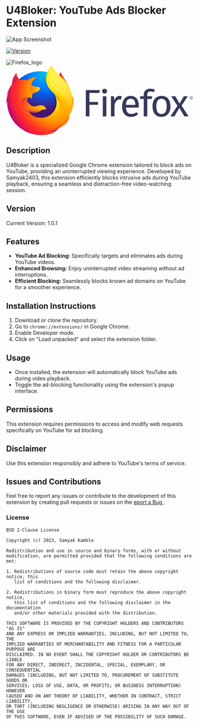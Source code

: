 # U4Bloker: YouTube Ads Blocker Extension

![App Screenshot](https://github.com/samyak2403/U4BlokerOrg/assets/126759819/eb7de808-3654-465b-8f6d-f37c749e79c6)

[![Version](https://img.shields.io/badge/version-1.0.1-blue.svg)](https://github.com/samyak2403/U4BlokerOrg)


![Firefox_logo](https://github.com/samyak2403/U4Blokerx/assets/126759819/d2b47c1a-d5e2-403b-af70-ec2881bd8489)<svg xmlns="http://www.w3.org/2000/svg" xmlns:xlink="http://www.w3.org/1999/xlink" viewBox="0 0 1023.49 381.79"><defs><radialGradient id="radial-gradient" cx="-15255.97" cy="8846.13" fx="-15267.120408988836" r="174.94" gradientTransform="matrix(0.76, 0.03, 0.05, -1.12, 11535.88, 10522.65)" gradientUnits="userSpaceOnUse"><stop offset="0.1" stop-color="#ffea00"/><stop offset="0.17" stop-color="#ffde00"/><stop offset="0.28" stop-color="#ffbf00"/><stop offset="0.43" stop-color="#ff8e00"/><stop offset="0.77" stop-color="#ff272d"/><stop offset="0.87" stop-color="#e0255a"/><stop offset="0.95" stop-color="#cc2477"/><stop offset="1" stop-color="#c42482"/></radialGradient><radialGradient id="radial-gradient-2" cx="-7884.44" cy="8442.2" r="306.99" gradientTransform="matrix(1.23, 0, 0, -1.23, 9918.06, 10417.47)" gradientUnits="userSpaceOnUse"><stop offset="0" stop-color="#00ccda"/><stop offset="0.22" stop-color="#0083ff"/><stop offset="0.26" stop-color="#007af9"/><stop offset="0.33" stop-color="#0060e8"/><stop offset="0.33" stop-color="#005fe7"/><stop offset="0.44" stop-color="#2639ad"/><stop offset="0.52" stop-color="#401e84"/><stop offset="0.57" stop-color="#4a1475"/></radialGradient><linearGradient id="linear-gradient" x1="209.78" y1="101.08" x2="135.5" y2="344.05" gradientTransform="matrix(1, 0, 0, -1, 0, 384)" gradientUnits="userSpaceOnUse"><stop offset="0" stop-color="#000f43" stop-opacity="0.4"/><stop offset="0.48" stop-color="#001962" stop-opacity="0.17"/><stop offset="1" stop-color="#002079" stop-opacity="0"/></linearGradient><radialGradient id="radial-gradient-3" cx="-8792.46" cy="7205.23" r="103.55" gradientTransform="matrix(1.22, 0.12, 0.12, -1.22, 10221.27, 10107.74)" gradientUnits="userSpaceOnUse"><stop offset="0" stop-color="#ffea00"/><stop offset="0.5" stop-color="#ff272d"/><stop offset="1" stop-color="#c42482"/></radialGradient><radialGradient id="radial-gradient-4" cx="-8801.82" cy="7304.52" r="172.92" gradientTransform="matrix(1.22, 0.12, 0.12, -1.22, 10221.27, 10107.74)" gradientUnits="userSpaceOnUse"><stop offset="0" stop-color="#ffe900"/><stop offset="0.16" stop-color="#ffaf0e"/><stop offset="0.32" stop-color="#ff7a1b"/><stop offset="0.47" stop-color="#ff4e26"/><stop offset="0.62" stop-color="#ff2c2e"/><stop offset="0.76" stop-color="#ff1434"/><stop offset="0.89" stop-color="#ff0538"/><stop offset="1" stop-color="#ff0039"/></radialGradient><radialGradient id="radial-gradient-5" cx="-8777.37" cy="7144.23" r="158.67" gradientTransform="matrix(1.22, 0.12, 0.12, -1.22, 10221.27, 10107.74)" gradientUnits="userSpaceOnUse"><stop offset="0" stop-color="#ff272d"/><stop offset="0.5" stop-color="#c42482"/><stop offset="0.99" stop-color="#620700"/></radialGradient><radialGradient id="radial-gradient-6" cx="277.49" cy="231.11" fx="288.34347563993333" r="303.48" gradientTransform="matrix(1, 0, 0, -1, 0, 384)" gradientUnits="userSpaceOnUse"><stop offset="0.16" stop-color="#ffea00"/><stop offset="0.23" stop-color="#ffde00"/><stop offset="0.37" stop-color="#ffbf00"/><stop offset="0.54" stop-color="#ff8e00"/><stop offset="0.76" stop-color="#ff272d"/><stop offset="0.8" stop-color="#f92433"/><stop offset="0.84" stop-color="#e91c45"/><stop offset="0.89" stop-color="#cf0e62"/><stop offset="0.94" stop-color="#b5007f"/></radialGradient><radialGradient id="radial-gradient-7" cx="260.09" cy="371.86" r="345.87" gradientTransform="matrix(1, 0, 0, -1, 0, 384)" gradientUnits="userSpaceOnUse"><stop offset="0.28" stop-color="#ffea00"/><stop offset="0.4" stop-color="#fd0"/><stop offset="0.63" stop-color="#ffba00"/><stop offset="0.86" stop-color="#ff9100"/><stop offset="0.93" stop-color="#ff6711"/><stop offset="0.99" stop-color="#ff4a1d"/></radialGradient><linearGradient id="linear-gradient-2" x1="-9059.76" y1="7275.74" x2="-8940.63" y2="7306.1" gradientTransform="matrix(1.22, 0.12, 0.12, -1.22, 10221.27, 10107.74)" gradientUnits="userSpaceOnUse"><stop offset="0" stop-color="#c42482" stop-opacity="0.5"/><stop offset="0.47" stop-color="#ff272d" stop-opacity="0.5"/><stop offset="0.49" stop-color="#ff2c2c" stop-opacity="0.51"/><stop offset="0.68" stop-color="#ff7a1a" stop-opacity="0.72"/><stop offset="0.83" stop-color="#ffb20d" stop-opacity="0.87"/><stop offset="0.94" stop-color="#ffd605" stop-opacity="0.96"/><stop offset="1" stop-color="#ffe302"/></linearGradient><linearGradient id="linear-gradient-3" x1="129.91" y1="1613.65" x2="108.74" y2="1667.91" gradientTransform="matrix(0.99, 0.1, 0.1, -0.99, -232.8, 1690.84)" gradientUnits="userSpaceOnUse"><stop offset="0" stop-color="#891551" stop-opacity="0.6"/><stop offset="1" stop-color="#c42482" stop-opacity="0"/></linearGradient><linearGradient id="linear-gradient-4" x1="-156.48" y1="-66.73" x2="-119.96" y2="-108.2" gradientTransform="matrix(0.99, 0.1, 0.1, -0.99, 246.33, 130.43)" gradientUnits="userSpaceOnUse"><stop offset="0.01" stop-color="#891551" stop-opacity="0.5"/><stop offset="0.48" stop-color="#ff272d" stop-opacity="0.5"/><stop offset="1" stop-color="#ff272d" stop-opacity="0"/></linearGradient><linearGradient id="linear-gradient-5" x1="-86.15" y1="-137.49" x2="-86.12" y2="-108.48" gradientTransform="matrix(0.99, 0.1, 0.1, -0.99, 246.33, 130.43)" gradientUnits="userSpaceOnUse"><stop offset="0" stop-color="#c42482"/><stop offset="0.08" stop-color="#c42482" stop-opacity="0.81"/><stop offset="0.21" stop-color="#c42482" stop-opacity="0.57"/><stop offset="0.33" stop-color="#c42482" stop-opacity="0.36"/><stop offset="0.45" stop-color="#c42482" stop-opacity="0.2"/><stop offset="0.56" stop-color="#c42482" stop-opacity="0.09"/><stop offset="0.67" stop-color="#c42482" stop-opacity="0.02"/><stop offset="0.77" stop-color="#c42482" stop-opacity="0"/></linearGradient><linearGradient id="linear-gradient-6" x1="240.77" y1="370" x2="359.36" y2="104.8" gradientTransform="matrix(1, 0, 0, -1, 0, 384)" gradientUnits="userSpaceOnUse"><stop offset="0" stop-color="#fff14f"/><stop offset="0.27" stop-color="#ffee4c"/><stop offset="0.45" stop-color="#ffe643"/><stop offset="0.61" stop-color="#ffd834"/><stop offset="0.76" stop-color="#ffc41e"/><stop offset="0.89" stop-color="#ffab02"/><stop offset="0.9" stop-color="#ffa900"/><stop offset="0.95" stop-color="#ffa000"/><stop offset="1" stop-color="#ff9100"/></linearGradient><linearGradient id="linear-gradient-7" x1="264.18" y1="217.47" x2="208" y2="66.64" gradientTransform="matrix(1, 0, 0, -1, 0, 384)" gradientUnits="userSpaceOnUse"><stop offset="0" stop-color="#ff8e00"/><stop offset="0.04" stop-color="#ff8e00" stop-opacity="0.86"/><stop offset="0.08" stop-color="#ff8e00" stop-opacity="0.73"/><stop offset="0.13" stop-color="#ff8e00" stop-opacity="0.63"/><stop offset="0.18" stop-color="#ff8e00" stop-opacity="0.56"/><stop offset="0.23" stop-color="#ff8e00" stop-opacity="0.51"/><stop offset="0.28" stop-color="#ff8e00" stop-opacity="0.5"/><stop offset="0.39" stop-color="#ff8e00" stop-opacity="0.48"/><stop offset="0.52" stop-color="#ff8e00" stop-opacity="0.42"/><stop offset="0.68" stop-color="#ff8e00" stop-opacity="0.31"/><stop offset="0.84" stop-color="#ff8e00" stop-opacity="0.17"/><stop offset="1" stop-color="#ff8e00" stop-opacity="0"/></linearGradient></defs><title>firefox-logo-horizontal-lockup</title><g id="Layer_2"><g id="Layer_1-2"><g id="Layer_2-2"><g id="Layer_1-2-2"><path d="M996.05,168.9H974.24L951,209.38,927.88,168.9H905.22l34.19,52.23-38.6,58.32h21.82l27.48-46.78,27.06,46.78h23.28l-38.39-59.16Zm-466,110.55h19.3V168.9h-19.3Zm63-87.23-1.89-23.32H574.65V279.44H594v-57c0-17.19,12.59-36.29,26.43-36.29a34.57,34.57,0,0,1,9.65,1.26l3.57-18.88a47.14,47.14,0,0,0-10.91-1.26c-13.43,0-23.69,8.37-29.58,24.95ZM436.69,279.44h19.93V215.88h47.2V200.15h-47.2v-49.3h54.54l2.31-15.94H436.69ZM539.51,127.82c-8,0-13.43,5.66-13.43,13.22,0,7.34,5.45,13,13.43,13,8.18,0,13.64-5.66,13.64-13C553.15,133.48,547.69,127.82,539.51,127.82Zm312.68,39.44c-31.47,0-49.51,22.83-49.51,57,0,35,17.83,57.69,49.3,57.69,31.26,0,49.3-23.7,49.3-57.9,0-35.05-17.62-56.8-49.09-56.8ZM852,266.44c-18.46,0-28.53-13.43-28.53-42.16,0-28.95,10.28-41.5,28.74-41.5,18.25,0,28.32,12.55,28.32,41.29C880.51,253,870.44,266.44,852,266.44Zm-78.17-105.2c0-10.7,4.2-18.56,16.36-18.56a47.41,47.41,0,0,1,19.3,4.2l6.08-14c-8.81-3.78-15.94-5.66-26.43-5.66-22.45,0-34.61,14.09-34.61,32.55v9.19H734.79V183.8h19.72v95.65h19.3V183.79h24.75l2.1-14.89H773.81Zm-92,6c-28.53,0-45.94,23.67-45.94,58.07,0,35,18,56.64,48.88,56.64,15.31,0,27.69-5.24,38.6-13.84L715,256.57c-9.65,6.71-17.83,9.65-28.74,9.65-15.94,0-27.9-9.86-29.79-35.45h70.48c.21-2.52.42-6.08.42-9.86-.07-33.76-15.8-53.66-45.59-53.66Zm26.43,49.26H656.38c1.47-24.54,11.12-33.95,25.8-33.95,17.41,0,26,11.08,26,32.69Zm310.1-41.21c0-1.86-1.28-2.8-3.94-2.8H1012v9.39h1.45v-3.83h1.24l2.24,3.83h1.73l-2.55-4.07a2.56,2.56,0,0,0,2.19-2.5Zm-4.87,1.55V173.7h1.14c1.45,0,2.24.38,2.24,1.59s-.79,1.55-2,1.55Zm1.42-7.84a8.27,8.27,0,0,0-8.25,8.29v.07a8.11,8.11,0,0,0,8,8.22h.25a8.29,8.29,0,0,0,.58-16.57h-.58Zm0,15.33a6.79,6.79,0,0,1-6.87-6.73v-.27a6.91,6.91,0,0,1,6.74-7.08h.13a6.83,6.83,0,0,1,6.94,6.72v.28a6.9,6.9,0,0,1-6.7,7.1h-.31Z" style="fill:#363959"/><path d="M298.87,35.52c-9.29,10.82-13.62,35.17-4.2,59.85s23.86,19.32,32.86,44.49c11.88,33.21,6.35,77.83,6.35,77.83s14.28,41.36,24.24-2.57C380.15,132.59,298.87,55.85,298.87,35.52Z" style="fill:url(#radial-gradient)"/><path id="_Path_" d="M185.49,378.15c95.15,0,172.23-77.5,172.23-173.06S280.64,32,185.58,32,13.44,109.54,13.44,205.1C13.26,300.75,90.43,378.15,185.49,378.15Z" style="fill:url(#radial-gradient-2)"/><path d="M314.54,311.81a95,95,0,0,1-11.69,7.06,271.38,271.38,0,0,0,14.86-24.43,96.25,96.25,0,0,0,9.77-12.28c1.33-2.1,2.84-4.69,4.43-7.69,9.67-17.42,20.33-45.61,20.63-74.57v-2.21A100.07,100.07,0,0,0,350.33,176c.08.56.15,1.11.22,1.66-.09-.43-.16-.86-.25-1.29.14.79.26,1.55.38,2.32,2,16.77.57,33.12-6.47,45.18l-.34.51c3.65-18.33,4.87-38.56.81-58.82,0,0-1.62-9.85-13.73-39.75-7-17.21-19.33-31.32-30.26-41.6-9.58-11.85-18.28-19.8-23.08-24.85-10-10.55-14.22-18.46-15.94-23.62-1.5-.75-20.62-19.32-22.14-20-8.35,12.94-34.59,53.42-22.11,91.24,5.66,17.14,20,34.93,35,44.9.66.75,8.91,9.72,12.84,29.94,4.06,20.89,1.92,37.19-6.42,61.3-9.81,21.15-35,42.05-58.48,44.19-50.31,4.57-68.73-25.26-68.73-25.26,18,7.19,37.86,5.68,49.94-1.77s19.55-13.12,25.53-10.92,10.59-4.17,6.38-10.77a30.46,30.46,0,0,0-30.81-13.41c-12.2,2-23.37,11.64-39.35,2.29a31.91,31.91,0,0,1-3-2c-1.05-.69,3.42,1.05,2.38.27a78.76,78.76,0,0,1-10-6.68c-.24-.22,2.41.85,2.18.63-14.94-12.3-13.08-20.62-12.61-25.83.38-4.17,3.09-9.51,7.66-11.68,2.21,1.21,3.58,2.13,3.58,2.13s-.94-1.92-1.45-2.94c.18-.08.35-.06.53-.13,1.81.87,5.81,3.14,7.92,4.53a11.71,11.71,0,0,1,3.62,3.66s.72-.4.19-2.09a10.81,10.81,0,0,0-3.75-5.11h.17a31.76,31.76,0,0,1,4.6,3.2c.77-2.79,2.14-5.7,1.84-10.9-.19-3.66-.1-4.61-.74-6-.58-1.21.32-1.69,1.33-.43a12.49,12.49,0,0,0-.86-2.87v-.09c1.25-4.36,26.48-15.7,28.32-17a26.13,26.13,0,0,0,7.42-8.07c1.4-2.24,2.46-5.37,2.72-10.13.14-3.43-1.46-5.72-27-8.39-7-.69-11.07-5.74-13.4-10.41-.42-1-.86-1.92-1.29-2.83a22,22,0,0,1-1-3.27,61.22,61.22,0,0,1,21.5-29.74c.56-.51-2.24.13-1.68-.38a62.41,62.41,0,0,1,5.74-2.71c1-.46-4.22-2.68-8.82-2.14a22,22,0,0,0-8.18,2.15c1-1,4.34-2.39,3.56-2.38-5,.77-11.32,3.71-16.69,7a4.24,4.24,0,0,1,.32-1.69c-2.5,1.06-8.64,5.35-10.42,9a16.16,16.16,0,0,0,.1-2.09A33.06,33.06,0,0,0,123,87.44l-.09.09c-14.49-5.84-27.25-6.22-38-3.6-2.36-2.37-3.51-.64-8.89-12.44-.37-.71.28.7,0,0-.88-2.29.54,3.05,0,0-9.13,7.12-21,15.2-26.72,20.9-.07.23,6.66-1.9,0,0-2.33.67-2.17,2-2.53,14.55-.09,1,0,2-.09,2.86a80.19,80.19,0,0,0-8.84,13.27c-5.89,10.16-12.39,26-18.68,51a129.62,129.62,0,0,1,10-19.56c-5.23,13.3-10.29,34.17-11.3,66.33a186.79,186.79,0,0,1,4.86-19.66,183.64,183.64,0,0,0,13.48,78,190.73,190.73,0,0,0,19.8,37,175.38,175.38,0,0,0,247.93,6.52q5.52-5.25,10.59-11Z" style="fill:url(#linear-gradient)"/><path d="M275.9,336.28c63.19-7.32,91.17-72.44,55.24-73.72C298.69,261.56,246,339.73,275.9,336.28Z" style="fill:url(#radial-gradient-3)"/><path d="M335.69,249.26c43.48-25.3,32.14-80,32.14-80s-16.78,19.49-28.18,50.56C328.4,250.63,309.56,264.54,335.69,249.26Z" style="fill:url(#radial-gradient-4)"/><path d="M197.67,368.62c60.61,19.34,112.71-28.41,80.6-44.36C249.07,309.88,168.9,359.47,197.67,368.62Z" style="fill:url(#radial-gradient-5)"/><path d="M340.21,272.46c1.48-2.08,3.47-8.74,5.23-11.72,10.7-17.28,10.78-31,10.78-31.36,6.46-32.29,5.88-45.47,1.9-69.86-3.2-19.63-17.2-47.76-29.32-61.3-12.49-14-3.69-9.41-15.79-19.6-10.6-11.75-20.88-23.39-26.48-28.07C246.07,16.72,247,9.54,247.76,8.31l-.57.64c-.48-1.91-.82-3.52-.82-3.52s-22.12,22.12-26.77,59c-3,24.06,6,49.15,19,65.18a148,148,0,0,0,22.89,22.5h0c9.86,14.15,15.28,31.62,15.28,50.4a85.3,85.3,0,0,1-104.29,83c-22.21-4.23-35-15.43-41.43-23a41.71,41.71,0,0,1-5.22-7.54c19.9,7.13,41.9,5.64,55.28-1.75s21.64-13,28.26-10.83,11.72-4.14,7.06-10.68-16.45-15.9-34.1-13.3c-13.5,2-25.86,11.55-43.55,2.27a35.6,35.6,0,0,1-3.32-2c-1.17-.69,3.79,1,2.63.26A87,87,0,0,1,127,212.34c-.26-.22,2.67.84,2.41.62-16.54-12.2-14.47-20.44-14-25.61a14.85,14.85,0,0,1,8.48-11.59c2.44,1.2,4,2.11,4,2.11s-1-1.91-1.61-2.92c.2-.08.39-.06.58-.13,2,.87,6.43,3.12,8.76,4.49a12.1,12.1,0,0,1,4,3.63s.8-.39.21-2.07a10.78,10.78,0,0,0-4.14-5.07h.19A35.12,35.12,0,0,1,141,179c.85-2.76,2.37-5.65,2-10.81-.2-3.63-.11-4.57-.82-6-.64-1.2.36-1.67,1.47-.42a11.51,11.51,0,0,0-1-2.85v-.09C144.09,154.51,172,143.26,174,142a27.15,27.15,0,0,0,8.22-8c1.55-2.22,2.72-5.33,3-10,.1-2.13-.56-3.81-8-5.42a199.16,199.16,0,0,0-21.9-2.9c-7.72-.68-12.25-5.69-14.83-10.32-.47-1-.95-1.9-1.43-2.8a20.6,20.6,0,0,1-1.1-3.24,61.44,61.44,0,0,1,23.78-29.51c.62-.51-2.48.13-1.86-.38s5.46-2.3,6.35-2.68c1.09-.46-4.67-2.65-9.76-2.12a26.15,26.15,0,0,0-9,2.13c1.15-1,4.8-2.37,3.94-2.36-5.59.77-12.53,3.68-18.47,7a3.7,3.7,0,0,1,.36-1.67c-2.77,1-9.56,5.31-11.54,8.9a16,16,0,0,0,.11-2.08,34.42,34.42,0,0,0-5.67,5.32l-.1.08c-16-5.9-30.14-6.23-42-3.63-2.61-2.35-6.82-5.91-12.76-17.61-.4-.71-.62,1.46-.93.76-2.31-5.36-3.71-14.14-3.48-20.19,0,0-4.78,2.18-8.74,11.28C47.45,54.13,47,55,46.51,55.93c-.22.26.49-3,.38-2.81-.69,1.17-2.47,2.79-3.25,4.9-.54,1.56-1.29,2.43-1.77,4.38l-.11.18c0-.57.14-2.36,0-2A91.77,91.77,0,0,0,37,72.16a107.72,107.72,0,0,0-5,28.93c-.09.94,0,2-.1,2.84-5,5.76-8.48,10.64-9.78,13.16C15.59,127.17,8.4,142.87,1.44,167.71a123.6,123.6,0,0,1,11.07-19.4C6.72,161.5,1.12,182.21,0,214.09A170.32,170.32,0,0,1,5.38,194.6,165.08,165.08,0,0,0,20.3,272c8,17.49,26.35,53,71.24,80.74h0s15.27,11.37,41.52,19.89c1.94.7,3.9,1.4,5.91,2.07-.63-.25-1.24-.52-1.83-.8A187.88,187.88,0,0,0,191,381.79c68,.06,88-27.24,88-27.24l-.2.15c1-.9,1.88-1.84,2.77-2.82-10.72,10.13-35.2,10.8-44.35,10.07,15.61-4.58,25.88-8.46,45.85-16.11q3.49-1.3,7.17-3l.8-.36,1.45-.68a135.86,135.86,0,0,0,27.26-17.07c20.06-16,24.42-31.64,26.71-41.94-.32,1-1.31,3.29-2,4.78-5.17,11.05-16.62,17.83-29.06,23.65A268.48,268.48,0,0,0,331.85,287C335.91,283,337.18,276.7,340.21,272.46Z" style="fill:url(#radial-gradient-6)"/><path d="M315.8,310.78a128.58,128.58,0,0,0,21.09-31c14.32-30.1,36.45-80.15,19-132.42-13.78-41.31-32.7-63.91-56.72-86C260.17,25.51,249.28,9.51,249.28,0c0,0-45,50.21-25.51,102.58s59.54,50.45,86,105.1C340.93,272,284.58,342.16,238,361.8c2.85-.63,103.58-23.43,108.88-81C346.74,281.82,344.47,297.75,315.8,310.78Z" style="fill:url(#radial-gradient-7)"/><path d="M185.3,123.91c.15-3.4-1.61-5.69-29.75-8.33-11.58-1.07-16-11.77-17.36-16.27-4.12,10.7-5.82,21.92-4.9,35.49.62,8.89,6.6,18.44,9.46,24,0,0,.63-.82.93-1.13,5.38-5.6,27.91-14.13,30-15.34C176,140.9,184.91,134.41,185.3,123.91Z" style="fill:url(#linear-gradient-2)"/><path d="M61.42,60.71c-.4-.71-.62,1.46-.93.76a51.68,51.68,0,0,1-3.38-20.18s-4.78,2.18-8.73,11.28C47.64,54.2,47.17,55.1,46.7,56c-.22.26.49-3,.38-2.81-.69,1.17-2.47,2.79-3.24,4.8A28.16,28.16,0,0,0,42,62.56c-.15.55.15-2.45,0-2.09C32.8,78.25,31,105.13,32,104,51.59,83.09,74,78.13,74,78.13c-2.39-1.76-7.58-6.84-12.69-17.42Z" style="fill:url(#linear-gradient-3)"/><path d="M135.74,279.4c-27.05-11.55-57.81-27.84-56.65-64.85,1.58-48.74,45.45-39.11,45.45-39.11-1.66.4-6.08,3.55-7.65,6.91-1.66,4.2-4.68,13.69,4.48,23.63,14.39,15.59-29.56,37,38.28,77.43,1.71.93-15.9-.55-23.92-4Z" style="fill:url(#linear-gradient-4)"/><path d="M126.13,255.11c19.18,6.68,41.53,5.51,54.91-1.88,9-5,20.45-13,27.52-11a48.16,48.16,0,0,0-16.33-3.83,27.82,27.82,0,0,1-3.12-.12,52,52,0,0,0-6.11.33c-3.45.32-7.28,2.5-10.76,2.15-.19,0,3.38-1.46,3.09-1.4-1.84.38-3.85.47-6,.73-1.35.15-2.5.32-3.84.37-40,3.39-73.73-21.66-73.73-21.66-2.87,9.68,12.87,28.83,34.35,36.31Z" style="fill:url(#linear-gradient-5)"/><path d="M315.72,311c40.41-39.68,60.86-87.91,52.22-142a114.29,114.29,0,0,1-9.64,56.11c6.29-27.7,7-62.12-9.69-97.77-22.31-47.58-59-72.62-73-83.06-21.22-15.83-30-31.94-30.18-35.27-6.34,13-25.52,57.5-2.06,95.83,22,35.91,56.59,46.57,80.83,79.52C368.85,245.08,315.72,311,315.72,311Z" style="fill:url(#linear-gradient-6)"/><path d="M309.93,207.79c-14.12-29.18-31.75-41.9-48.43-55.7,1.94,2.72,2.42,3.68,3.49,5.43,14.68,15.64,36.32,53.8,20.61,101.7C256,349.38,137.72,306.92,125.32,295c5,52.18,92.36,77.15,149.22,43.31C306.9,307.68,333.08,255.61,309.93,207.79Z" style="fill:url(#linear-gradient-7)"/></g></g></g></g></svg>


## Description
U4Bloker is a specialized Google Chrome extension tailored to block ads on YouTube, providing an uninterrupted viewing experience. Developed by Samyak2403, this extension efficiently blocks intrusive ads during YouTube playback, ensuring a seamless and distraction-free video-watching session.

## Version
Current Version: 1.0.1

## Features
- **YouTube Ad Blocking:** Specifically targets and eliminates ads during YouTube videos.
- **Enhanced Browsing:** Enjoy uninterrupted video streaming without ad interruptions.
- **Efficient Blocking:** Seamlessly blocks known ad domains on YouTube for a smoother experience.

## Installation Instructions
1. Download or clone the repository.
2. Go to `chrome://extensions/` in Google Chrome.
3. Enable Developer mode.
4. Click on "Load unpacked" and select the extension folder.

## Usage
- Once installed, the extension will automatically block YouTube ads during video playback.
- Toggle the ad-blocking functionality using the extension's popup interface.

## Permissions
This extension requires permissions to access and modify web requests specifically on YouTube for ad blocking.

## Disclaimer
Use this extension responsibly and adhere to YouTube's terms of service.

## Issues and Contributions
Feel free to report any issues or contribute to the development of this extension by creating pull requests or issues on the [eport a Bug ](https://github.com/samyak2403/U4Bloker/issues).
### License
```
BSD 2-Clause License

Copyright (c) 2023, Samyak Kamble

Redistribution and use in source and binary forms, with or without
modification, are permitted provided that the following conditions are met:

1. Redistributions of source code must retain the above copyright notice, this
   list of conditions and the following disclaimer.

2. Redistributions in binary form must reproduce the above copyright notice,
   this list of conditions and the following disclaimer in the documentation
   and/or other materials provided with the distribution.

THIS SOFTWARE IS PROVIDED BY THE COPYRIGHT HOLDERS AND CONTRIBUTORS "AS IS"
AND ANY EXPRESS OR IMPLIED WARRANTIES, INCLUDING, BUT NOT LIMITED TO, THE
IMPLIED WARRANTIES OF MERCHANTABILITY AND FITNESS FOR A PARTICULAR PURPOSE ARE
DISCLAIMED. IN NO EVENT SHALL THE COPYRIGHT HOLDER OR CONTRIBUTORS BE LIABLE
FOR ANY DIRECT, INDIRECT, INCIDENTAL, SPECIAL, EXEMPLARY, OR CONSEQUENTIAL
DAMAGES (INCLUDING, BUT NOT LIMITED TO, PROCUREMENT OF SUBSTITUTE GOODS OR
SERVICES; LOSS OF USE, DATA, OR PROFITS; OR BUSINESS INTERRUPTION) HOWEVER
CAUSED AND ON ANY THEORY OF LIABILITY, WHETHER IN CONTRACT, STRICT LIABILITY,
OR TORT (INCLUDING NEGLIGENCE OR OTHERWISE) ARISING IN ANY WAY OUT OF THE USE
OF THIS SOFTWARE, EVEN IF ADVISED OF THE POSSIBILITY OF SUCH DAMAGE.

```
